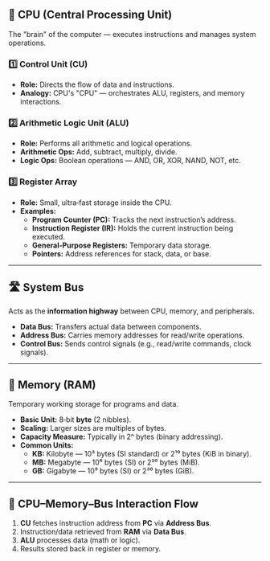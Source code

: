 
## 🧠 CPU (Central Processing Unit)
The "brain" of the computer — executes instructions and manages system operations.

### 1️⃣ Control Unit (CU)
- **Role:** Directs the flow of data and instructions.
- **Analogy:** CPU's "CPU" — orchestrates ALU, registers, and memory interactions.

### 2️⃣ Arithmetic Logic Unit (ALU)
- **Role:** Performs all arithmetic and logical operations.
- **Arithmetic Ops:** Add, subtract, multiply, divide.
- **Logic Ops:** Boolean operations — AND, OR, XOR, NAND, NOT, etc.

### 3️⃣ Register Array
- **Role:** Small, ultra‑fast storage inside the CPU.
- **Examples:**
  - **Program Counter (PC):** Tracks the next instruction’s address.
  - **Instruction Register (IR):** Holds the current instruction being executed.
  - **General‑Purpose Registers:** Temporary data storage.
  - **Pointers:** Address references for stack, data, or base.

---

## 🛣 System Bus
Acts as the **information highway** between CPU, memory, and peripherals.

- **Data Bus:** Transfers actual data between components.
- **Address Bus:** Carries memory addresses for read/write operations.
- **Control Bus:** Sends control signals (e.g., read/write commands, clock signals).

---

## 💾 Memory (RAM)
Temporary working storage for programs and data.

- **Basic Unit:** 8‑bit **byte** (2 nibbles).
- **Scaling:** Larger sizes are multiples of bytes.
- **Capacity Measure:** Typically in 2ⁿ bytes (binary addressing).
- **Common Units:**  
  - **KB:** Kilobyte — 10³ bytes (SI standard) or 2¹⁰ bytes (KiB in binary).
  - **MB:** Megabyte — 10⁶ bytes (SI) or 2²⁰ bytes (MiB).
  - **GB:** Gigabyte — 10⁹ bytes (SI) or 2³⁰ bytes (GiB).

---

## 🔄 CPU–Memory–Bus Interaction Flow
1. **CU** fetches instruction address from **PC** via **Address Bus**.  
2. Instruction/data retrieved from **RAM** via **Data Bus**.  
3. **ALU** processes data (math or logic).  
4. Results stored back in register or memory.
